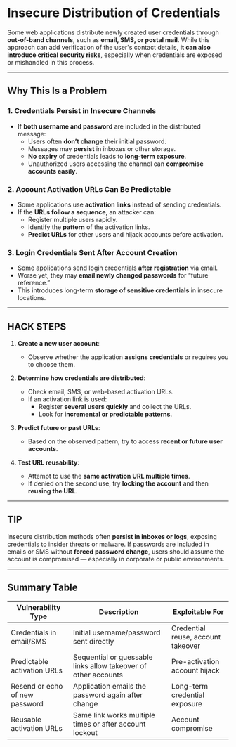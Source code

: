 # Insecure Distribution of Credentials

Some web applications distribute newly created user credentials through **out-of-band channels**, such as **email, SMS, or postal mail**. While this approach can add verification of the user's contact details, **it can also introduce critical security risks**, especially when credentials are exposed or mishandled in this process.

---

## Why This Is a Problem

### 1. Credentials Persist in Insecure Channels
- If **both username and password** are included in the distributed message:
  - Users often **don’t change** their initial password.
  - Messages may **persist** in inboxes or other storage.
  - **No expiry** of credentials leads to **long-term exposure**.
  - Unauthorized users accessing the channel can **compromise accounts easily**.

### 2. Account Activation URLs Can Be Predictable
- Some applications use **activation links** instead of sending credentials.
- If the **URLs follow a sequence**, an attacker can:
  - Register multiple users rapidly.
  - Identify the **pattern** of the activation links.
  - **Predict URLs** for other users and hijack accounts before activation.

### 3. Login Credentials Sent After Account Creation
- Some applications send login credentials **after registration** via email.
- Worse yet, they may **email newly changed passwords** for “future reference.”
- This introduces long-term **storage of sensitive credentials** in insecure locations.

---

## HACK STEPS

1. **Create a new user account**:
   - Observe whether the application **assigns credentials** or requires you to choose them.

2. **Determine how credentials are distributed**:
   - Check email, SMS, or web-based activation URLs.
   - If an activation link is used:
     - Register **several users quickly** and collect the URLs.
     - Look for **incremental or predictable patterns**.

3. **Predict future or past URLs**:
   - Based on the observed pattern, try to access **recent or future user accounts**.

4. **Test URL reusability**:
   - Attempt to use the **same activation URL multiple times**.
   - If denied on the second use, try **locking the account** and then **reusing the URL**.

---

## TIP

Insecure distribution methods often **persist in inboxes or logs**, exposing credentials to insider threats or malware. If passwords are included in emails or SMS without **forced password change**, users should assume the account is compromised — especially in corporate or public environments.

---

## Summary Table

| Vulnerability Type              | Description                                                                  | Exploitable For                 |
|--------------------------------|------------------------------------------------------------------------------|---------------------------------|
| Credentials in email/SMS       | Initial username/password sent directly                                     | Credential reuse, account takeover |
| Predictable activation URLs     | Sequential or guessable links allow takeover of other accounts              | Pre-activation account hijack    |
| Resend or echo of new password | Application emails the password again after change                          | Long-term credential exposure    |
| Reusable activation URLs        | Same link works multiple times or after account lockout                     | Account compromise               |

